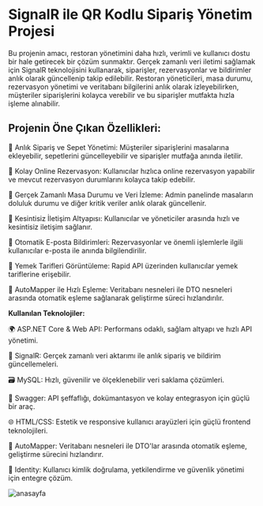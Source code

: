 

# SignalR ile QR Kodlu Sipariş Yönetim Projesi

Bu projenin amacı, restoran yönetimini daha hızlı, verimli ve kullanıcı dostu bir hale getirecek bir çözüm sunmaktır. Gerçek zamanlı veri iletimi sağlamak için SignalR teknolojisini kullanarak, siparişler, rezervasyonlar ve bildirimler anlık olarak güncellenip takip edilebilir. Restoran yöneticileri, masa durumu, rezervasyon yönetimi ve veritabanı bilgilerini anlık olarak izleyebilirken, müşteriler siparişlerini kolayca verebilir ve bu siparişler mutfakta hızla işleme alınabilir.


## Projenin Öne Çıkan Özellikleri:

🚀 Anlık Sipariş ve Sepet Yönetimi: Müşteriler siparişlerini masalarına ekleyebilir, sepetlerini güncelleyebilir ve siparişler mutfağa anında iletilir.

🚀 Kolay Online Rezervasyon: Kullanıcılar hızlıca online rezervasyon yapabilir ve mevcut rezervasyon durumlarını kolayca takip edebilir.

🚀 Gerçek Zamanlı Masa Durumu ve Veri İzleme: Admin panelinde masaların doluluk durumu ve diğer kritik veriler anlık olarak güncellenir.

🚀 Kesintisiz İletişim Altyapısı: Kullanıcılar ve yöneticiler arasında hızlı ve kesintisiz iletişim sağlanır.

🚀 Otomatik E-posta Bildirimleri: Rezervasyonlar ve önemli işlemlerle ilgili kullanıcılar e-posta ile anında bilgilendirilir.

🚀 Yemek Tarifleri Görüntüleme: Rapid API üzerinden kullanıcılar yemek tariflerine erişebilir.

🚀 AutoMapper ile Hızlı Eşleme: Veritabanı nesneleri ile DTO nesneleri arasında otomatik eşleme sağlanarak geliştirme süreci hızlandırılır.



**Kullanılan Teknolojiler:**

🌍 ASP.NET Core & Web API: Performans odaklı, sağlam altyapı ve hızlı API yönetimi.

🔗 SignalR: Gerçek zamanlı veri aktarımı ile anlık sipariş ve bildirim güncellemeleri.

🗃️ MySQL: Hızlı, güvenilir ve ölçeklenebilir veri saklama çözümleri.

📜 Swagger: API şeffaflığı, dokümantasyon ve kolay entegrasyon için güçlü bir araç.

🌐 HTML/CSS: Estetik ve responsive kullanıcı arayüzleri için güçlü frontend teknolojileri.

🔄 AutoMapper: Veritabanı nesneleri ile DTO'lar arasında otomatik eşleme, geliştirme sürecini hızlandırır.

🔐 Identity: Kullanıcı kimlik doğrulama, yetkilendirme ve güvenlik yönetimi için entegre çözüm.


![anasayfa](https://github.com/user-attachments/assets/b158a9ef-112c-42a5-9a94-af3b15266e8c)
